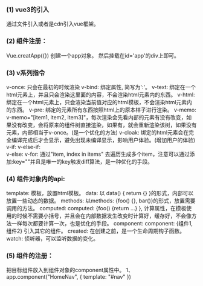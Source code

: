 ### (1) vue3的引入 
通过文件引入或者是cdn引入vue框架。


### (2) 组件注册： 
Vue.creatApp({}) 创建一个app对象。
然后挂载在id='app'的div上即可。

### (3) v系列指令
v-once: 只会在最初的时候渲染
v-bind: 绑定属性, 简写为':'。
v-text: 绑定在一个html元素上，并且只会渲染这里面的内容，不会渲染html元素内的东西。
v-html: 绑定在一个html元素上，只会渲染当前值对应的html模板，不会渲染html元素内的东西。 
v-pre: 绑定的元素所有东西按照html上的原本样子进行渲染。
v-memo: v-memo="[item1, item2, item3]"，每次渲染会先看内部的元素有没有改变，如果没有改变，会将原来的组件树直接渲染，如果有，就会重新渲染该树，如果没有元素，内部相当于v-once。(是一个优化的方法)
v-cloak: 绑定的html元素会在完全编译完成后才会显示，避免出现未编译显示，影响用户体验。(增加用户的体验)
v-if:
v-else-if:  
v-else: 
v-for: 通过"item, index in items" 去遍历生成多个item，注意可以通过添加:key=""并且是唯一的key触发diff算法，是一种优化的手段。


### (4) 组件对象内的api: 
template: 模板，放置html模板。
data: 以 data() { return {} }的形式，内部可以放置一些动态的数据。
methods: 以methods: {foo() {}, bar()}的形式，放置需要调用的方法。
computed: computed: {foo() {return ...} }, 计算属性，在模板使用的时候不需要小括号，并且会在内部数据发生改变时计算好，缓存好，不会像方法一样每次都要计算一次，也是优化的手段。
component: component: {组件1, 组件2} 引入其它的组件。
created: 在创建之前，是一个生命周期钩子函数。
watch: 侦听器，可以监听数据的变化。

### (5) 组件的注册：
把目标组件放入到组件对象的component属性中。
1、app.component("HomeNav", {
      template: "#nav"
    })

